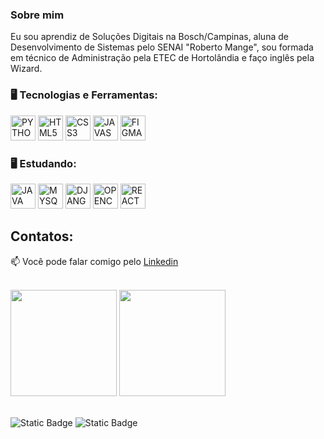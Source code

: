 <p align="center">
  <a href="https://github.com/is2bwlla">
  </a>
</p>

<div dsplay="inline-block">
</div>

### Sobre mim

<p>
  Eu sou aprendiz de Soluções Digitais na Bosch/Campinas, aluna de Desenvolvimento de Sistemas pelo SENAI "Roberto Mange", sou formada em técnico de Administração pela ETEC de Hortolândia e faço inglês pela Wizard.
</p>

### 🖥️ Tecnologias e Ferramentas: 

<div>
<img  width="40px" src="https://cdn.jsdelivr.net/gh/devicons/devicon@latest/icons/python/python-original.svg" title = "PYTHON"/>
<img  width="40px" src="https://cdn.jsdelivr.net/gh/devicons/devicon/icons/html5/html5-original-wordmark.svg" title = "HTML5"/>
<img  width="40px" src="https://cdn.jsdelivr.net/gh/devicons/devicon/icons/css3/css3-original-wordmark.svg" title = "CSS3"/>
<img  width="40px" src="https://cdn.jsdelivr.net/gh/devicons/devicon/icons/javascript/javascript-original.svg" title = "JAVASCRIPT"/>
<img  width="40px" src="https://cdn.jsdelivr.net/gh/devicons/devicon@latest/icons/figma/figma-original.svg" title = "FIGMA"/>
</div>

### 🖥️ Estudando: 

<div>
  <img  width="40px" src="https://cdn.jsdelivr.net/gh/devicons/devicon@latest/icons/java/java-original.svg" title = "JAVA" />
  <img  width="40px" src="https://cdn.jsdelivr.net/gh/devicons/devicon@latest/icons/mysql/mysql-original.svg" title = "MYSQL"/>
  <img  width="40px" src="https://cdn.jsdelivr.net/gh/devicons/devicon@latest/icons/django/django-plain.svg" title = "DJANGO"/>
  <img  width="40px" src="https://cdn.jsdelivr.net/gh/devicons/devicon@latest/icons/opencv/opencv-original.svg" title = "OPENCV" />
  <img  width="40px" src="https://cdn.jsdelivr.net/gh/devicons/devicon@latest/icons/react/react-original.svg" title = "REACT" />         
</div>
          
## Contatos:

📫 Você pode falar comigo pelo [Linkedin](https://www.linkedin.com/in/isabella-souza-365a79293/)
</br>


<br/>

<div>
  <img height="170px" src="https://github-readme-stats.vercel.app/api/top-langs/?username=is2bwlla&layout=compact&theme=transparent">
  <img height="170px" src="https://github-readme-stats.vercel.app/api?username=is2bwlla&show_icons=true&theme=transparent">
</div>

<br/>

![Static Badge](https://img.shields.io/badge/python-b%C3%A1sico---?color=%23ffc0cb)
![Static Badge](https://img.shields.io/badge/javascript-b%C3%A1sico---?color=%23ffc0cb)
